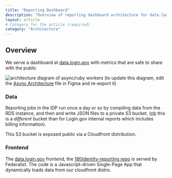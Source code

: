 ```yaml
---
title: "Reporting Dashboard"
description: "Overview of reporting dashboard architecture for data.login.gov"
layout: article
# Category for the article (required)
category: "Architecture"
---
```


## Overview

We serve a dashboard at [data.login.gov][data-login-gov] with metrics that are safe to
share with the public

![architecture diagram of async/ruby workers]({{site.baseurl}}/images/reporting-dashboard-diagram.png)
(to update this diagram, edit the [Async Architecture][figma] file in Figma and re-export it)

[figma]: https://www.figma.com/file/DGQZwlRbJtEZGJH0t2iMvD/data.login.gov-report-architecture

### Data

Reporting jobs in the IDP run once a day or so by compiling data from the RDS instance,
and then and write JSON files to a private S3 bucket.
(<abbr title="nota bene">nb</abbr> this is a *different* bucket than for Login.gov internal
reports which includes billing information).

This S3 bucket is exposed public via a Cloudfront distribution.

### Frontend

The [data.login.gov][data-login-gov] frontend, the [18f/identity-reporting repo][frontend-repo]
is served by Federalist. The code is a Javascript-driven Single-Page App that dynamically loads
data from our cloudfront distro.

[data-login-gov]: https://data.login.gov
[frontend-repo]: https://github.com/18f/identity-reporting